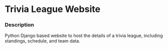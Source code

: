 <h1>Trivia League Website</h1>
<h3>Description</h3>

Python Django based website to host the details of a trivia league, including standings, schedule, and team data.
